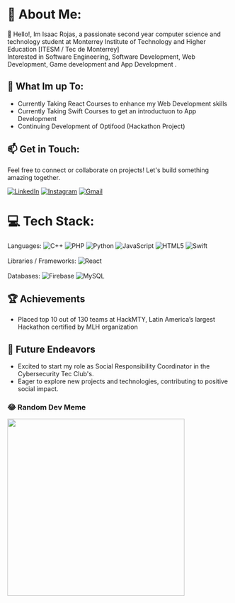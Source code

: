
# 💫 About Me:
👋 Hello!, Im Isaac Rojas, a passionate second year computer science and technology student at Monterrey Institute of Technology and Higher Education [ITESM / Tec de Monterrey]<br>    Interested in Software Engineering, Software Development, Web Development, Game development and App Development .

## 🚀 What Im up To:
 - Currently Taking React Courses to enhance my Web Development skills
 - Currently Taking Swift Courses to get an introductuon to App Development
 - Continuing Development of Optifood (Hackathon Project)

## 📫 Get in Touch: 
Feel free to connect or collaborate on projects! Let's build something amazing together.

[![LinkedIn](https://img.shields.io/badge/LinkedIn-%230077B5.svg?logo=linkedin&logoColor=white)](https://linkedin.com/in/isaacrojassosa) 
[![Instagram](https://img.shields.io/badge/Instagram-%23E4405F.svg?logo=Instagram&logoColor=white)](https://instagram.com/isaacrs_481)
[![Gmail](https://img.shields.io/badge/Gmail-D14836?style=for-the-badge&logo=gmail&logoColor=white)](mailto:isaacrojassosa@gmail.com)
  
# 💻 Tech Stack:
Languages: ![C++](https://img.shields.io/badge/c++-%2300599C.svg?style=for-the-badge&logo=c%2B%2B&logoColor=white) ![PHP](https://img.shields.io/badge/php-%23777BB4.svg?style=for-the-badge&logo=php&logoColor=white) ![Python](https://img.shields.io/badge/python-3670A0?style=for-the-badge&logo=python&logoColor=ffdd54) ![JavaScript](https://img.shields.io/badge/javascript-%23323330.svg?style=for-the-badge&logo=javascript&logoColor=%23F7DF1E) ![HTML5](https://img.shields.io/badge/html5-%23E34F26.svg?style=for-the-badge&logo=html5&logoColor=white) ![Swift](https://img.shields.io/badge/swift-F54A2A?style=for-the-badge&logo=swift&logoColor=white) <br><br> 
Libraries / Frameworks: ![React](https://img.shields.io/badge/react-%2320232a.svg?style=for-the-badge&logo=react&logoColor=%2361DAFB) <br><br> 
Databases: ![Firebase](https://img.shields.io/badge/Firebase-039BE5?style=for-the-badge&logo=Firebase&logoColor=white) ![MySQL](https://img.shields.io/badge/mysql-%2300000f.svg?style=for-the-badge&logo=mysql&logoColor=white)

## 🏆 Achievements
-	Placed top 10 out of 130 teams at HackMTY, Latin America’s largest Hackathon certified by MLH organization

## 🌱 Future Endeavors
- Excited to start my role as Social Responsibility Coordinator in the Cybersecurity Tec Club's.
- Eager to explore new projects and technologies, contributing to positive social impact.

### 😂 Random Dev Meme
<img src='https://randommeme-five.vercel.app/' style="height: 400px;"/>

<!-- Proudly created with GPRM ( https://gprm.itsvg.in ) -->

